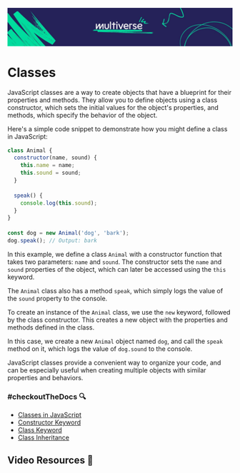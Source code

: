![MV Logo](/logo.jpg)

# Classes
JavaScript classes are a way to create objects that have a blueprint for their properties and methods. They allow you to define objects using a class constructor, which sets the initial values for the object's properties, and methods, which specify the behavior of the object.

Here's a simple code snippet to demonstrate how you might define a class in JavaScript:
  
```js
class Animal {
  constructor(name, sound) {
    this.name = name;
    this.sound = sound;
  }

  speak() {
    console.log(this.sound);
  }
}

const dog = new Animal('dog', 'bark');
dog.speak(); // Output: bark
```
In this example, we define a class `Animal` with a constructor function that takes two parameters: `name` and `sound`. The constructor sets the `name` and `sound` properties of the object, which can later be accessed using the `this` keyword.

The `Animal` class also has a method `speak`, which simply logs the value of the `sound` property to the console.

To create an instance of the `Animal` class, we use the `new` keyword, followed by the class constructor. This creates a new object with the properties and methods defined in the class.

In this case, we create a new `Animal` object named `dog`, and call the `speak` method on it, which logs the value of `dog.sound` to the console.

JavaScript classes provide a convenient way to organize your code, and can be especially useful when creating multiple objects with similar properties and behaviors.

### #checkoutTheDocs 🔍
- [Classes in JavaScript](https://developer.mozilla.org/en-US/docs/Learn/JavaScript/Objects/Object-oriented_JS)
- [Constructor Keyword](https://developer.mozilla.org/en-US/docs/Web/JavaScript/Reference/Classes/constructor)
- [Class Keyword](https://developer.mozilla.org/en-US/docs/Web/JavaScript/Reference/Statements/class)
- [Class Inheritance](https://developer.mozilla.org/en-US/docs/Web/JavaScript/Reference/Classes/extends)


## Video Resources 🎥